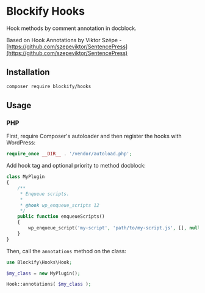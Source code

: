 # Blockify Hooks

Hook methods by comment annotation in docblock.

Based on Hook Annotations by Viktor Szépe - [https://github.com/szepeviktor/SentencePress](https://github.com/szepeviktor/SentencePress)

## Installation

```bash
composer require blockify/hooks
```

## Usage

### PHP

First, require Composer's autoloader and then register the hooks with
WordPress:

```php
require_once __DIR__ . '/vendor/autoload.php';
```

Add hook tag and optional priority to method docblock:

```php
class MyPlugin
{
	/**
	 * Enqueue scripts.
	 * 
	 * @hook wp_enqueue_scripts 12
	 */
	public function enqueueScripts()
	{
		wp_enqueue_script('my-script', 'path/to/my-script.js', [], null, true);
	}
}
```

Then, call the `annotations` method on the class:

```php
use Blockify\Hooks\Hook;

$my_class = new MyPlugin();

Hook::annotations( $my_class );
```
